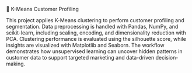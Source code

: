 👥 K-Means Customer Profiling

This project applies K-Means clustering to perform customer profiling and segmentation. Data preprocessing is handled with Pandas, NumPy, and scikit-learn, including scaling, encoding, and dimensionality reduction with PCA. Clustering performance is evaluated using the silhouette score, while insights are visualized with Matplotlib and Seaborn. The workflow demonstrates how unsupervised learning can uncover hidden patterns in customer data to support targeted marketing and data-driven decision-making.
